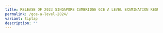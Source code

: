 ```yaml
---
title: RELEASE OF 2023 SINGAPORE CAMBRIDGE GCE A LEVEL EXAMINATION RESULTS
permalink: /gce-a-level-2024/
variant: tiptap
description: ""
---
```

